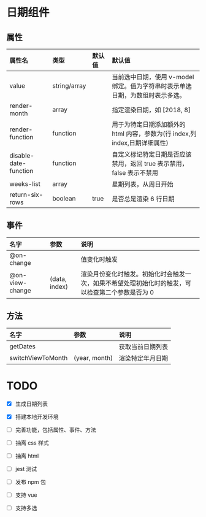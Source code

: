# 日期组件

## 属性

| 属性名                | 类型         | 默认值 | 默认值                                                                        |
| :-------------------- | :----------- | :----- | :---------------------------------------------------------------------------- |
| value                 | string/array |        | 当前选中日期，使用 v-model 绑定。值为字符串时表示单选日期，为数组时表示多选。 |
| render-month          | array        |        | 指定渲染日期，如 [2018, 8]                                                    |
| render-function       | function     |        | 用于为特定日期添加额外的 html 内容，参数为(行 index,列 index,日期详细属性)    |
| disable-date-function | function     |        | 自定义标记特定日期是否应该禁用，返回 true 表示禁用，false 表示不禁用          |
| weeks-list            | array        |        | 星期列表，从周日开始                                                          |
| return-six-rows       | boolean      | true   | 是否总是渲染 6 行日期                                                         |

## 事件

| 名字            | 参数          | 说明                                                                                             |
| :-------------- | :------------ | :----------------------------------------------------------------------------------------------- |
| @on-change      |               | 值变化时触发                                                                                     |
| @on-view-change | (data, index) | 渲染月份变化时触发。初始化时会触发一次，如果不希望处理初始化时的触发，可以检查第二个参数是否为 0 |

## 方法

| 名字              | 参数          | 说明             |
| :---------------- | :------------ | :--------------- |
| getDates          |               | 获取当前日期列表 |
| switchViewToMonth | (year, month) | 渲染特定年月日期 |

# TODO

- [x] 生成日期列表
- [x] 搭建本地开发环境

- [ ] 完善功能，包括属性、事件、方法
- [ ] 抽离 css 样式
- [ ] 抽离 html
- [ ] jest 测试
- [ ] 发布 npm 包

- [ ] 支持 vue
- [ ] 支持多选
